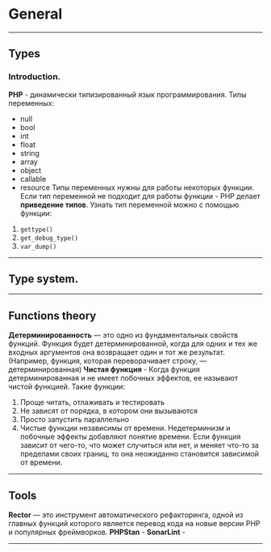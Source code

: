 # General
***
## Types
### Introduction.
**PHP** -  динамически типизированный язык программирования.
Типы переменных:
- null
- bool
- int
- float
- string
- array
- object
- callable
- resource
Типы переменных нужны для работы некоторых функции. Если тип переменной не подходит для работы функции - PHP делает **приведение типов**.
Узнать тип переменной можно с помощью функции:
1. `gettype()`
2. `get_debug_type()`
3. `var_dump()`
***
## Type system.



***
## Functions theory
**Детерминированность** — это одно из фундаментальных свойств функций. Функция будет детерминированной, когда для одних и тех же входных аргументов она возвращает один и тот же результат. (Например, функция, которая переворачивает строку, — детерминированная)
**Чистая функция** - Когда функция детерминированная и не имеет побочных эффектов, ее называют чистой функцией. Такие функции:
1. Проще читать, отлаживать и тестировать
2. Не зависят от порядка, в котором они вызываются
3. Просто запустить параллельно
4. Чистые функции независимы от времени. Недетерминизм и побочные эффекты добавляют понятие времени. Если функция зависит от чего-то, что может случиться или нет, и меняет что-то за пределами своих границ, то она неожиданно становится зависимой от времени.
***
## Tools
**Rector** — это инструмент автоматического рефакторинга, одной из главных функций которого является перевод кода на новые версии PHP и популярных фреймворков. 
**PHPStan** -
**SonarLint** -
***
